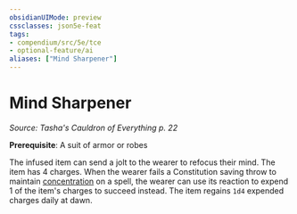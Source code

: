 ```yaml
---
obsidianUIMode: preview
cssclasses: json5e-feat
tags:
- compendium/src/5e/tce
- optional-feature/ai
aliases: ["Mind Sharpener"]
---
```

# Mind Sharpener
*Source: Tasha's Cauldron of Everything p. 22*  

**Prerequisite**: A suit of armor or robes

The infused item can send a jolt to the wearer to refocus their mind. The item has 4 charges. When the wearer fails a Constitution saving throw to maintain [concentration](rules/conditions.md#concentration) on a spell, the wearer can use its reaction to expend 1 of the item's charges to succeed instead. The item regains `1d4` expended charges daily at dawn.